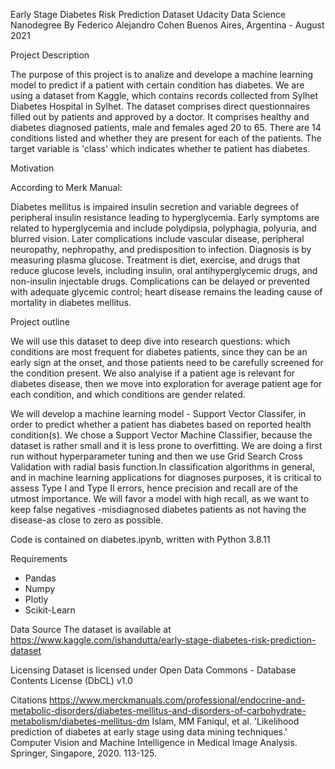 Early Stage Diabetes Risk Prediction Dataset
Udacity Data Science Nanodegree 
By Federico Alejandro Cohen
Buenos Aires, Argentina - August 2021 


Project Description

The purpose of this project is to analize and develope a machine learning model to predict if a patient with certain condition has diabetes. 
We are using a dataset from Kaggle, which contains records collected from Sylhet Diabetes Hospital in Sylhet. The dataset comprises direct questionnaires filled out by patients and approved by a doctor. It comprises healthy and diabetes diagnosed patients, male and females aged 20 to 65. There are 14 conditions listed and whether they are present for each of the patients. The target variable is 'class' which indicates whether te patient has diabetes. 

Motivation

According to Merk Manual:

Diabetes mellitus is impaired insulin secretion and variable degrees of peripheral insulin resistance leading to hyperglycemia. Early symptoms are related to hyperglycemia and include polydipsia, polyphagia, polyuria, and blurred vision. Later complications include vascular disease, peripheral neuropathy, nephropathy, and predisposition to infection. Diagnosis is by measuring plasma glucose. Treatment is diet, exercise, and drugs that reduce glucose levels, including insulin, oral antihyperglycemic drugs, and non-insulin injectable drugs. Complications can be delayed or prevented with adequate glycemic control; heart disease remains the leading cause of mortality in diabetes mellitus.

Project outline

We will use this dataset to deep dive into research questions: which conditions are most frequent for diabetes patients, since they can be an early sign at the onset, and those patients need to be carefully screened for the condition present. We also analyise if a patient age is relevant for diabetes disease, then we move into exploration for average patient age for each condition, and which conditions are gender related.

We will develop a machine learning model - Support Vector Classifer, in order to predict whether a patient has diabetes based on reported health condition(s). We chose a Support Vector Machine Classifier, because the dataset is rather small and it is less prone to overfitting. We are doing a first run without hyperparameter tuning and then we use Grid Search Cross Validation with radial basis function.In classification algorithms in general, and in machine learning applications for diagnoses purposes, it is critical to assess Type I and Type II errors, hence precision and recall are of the utmost importance. We will favor a model with high recall, as we want to keep false negatives -misdiagnosed diabetes patients as not having the disease-as close to zero as possible.


Code is contained on diabetes.ipynb, written with Python 3.8.11

Requirements
- Pandas
- Numpy
- Plotly
- Scikit-Learn

Data Source
The dataset is available at  https://www.kaggle.com/ishandutta/early-stage-diabetes-risk-prediction-dataset

Licensing
Dataset is licensed under Open Data Commons - Database Contents License (DbCL) v1.0

Citations
https://www.merckmanuals.com/professional/endocrine-and-metabolic-disorders/diabetes-mellitus-and-disorders-of-carbohydrate-metabolism/diabetes-mellitus-dm
Islam, MM Faniqul, et al. 'Likelihood prediction of diabetes at early stage using data mining techniques.' Computer Vision and Machine Intelligence in Medical Image Analysis. Springer, Singapore, 2020. 113-125.
